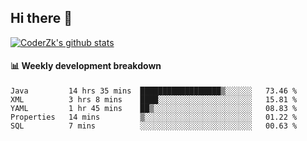 ## Hi there 👋

[![CoderZk's github stats](https://github-readme-stats.vercel.app/api?username=zhoukuo123&show_icons=true&count_private=true)](https://github.com/anuraghazra/github-readme-stats)

#### :bar_chart: Weekly development breakdown

<!--START_SECTION:waka-->
```text
Java         14 hrs 35 mins  ██████████████████▒░░░░░░   73.46 % 
XML          3 hrs 8 mins    ████░░░░░░░░░░░░░░░░░░░░░   15.81 % 
YAML         1 hr 45 mins    ██▒░░░░░░░░░░░░░░░░░░░░░░   08.83 % 
Properties   14 mins         ▒░░░░░░░░░░░░░░░░░░░░░░░░   01.22 % 
SQL          7 mins          ░░░░░░░░░░░░░░░░░░░░░░░░░   00.63 % 
```
<!--END_SECTION:waka-->
